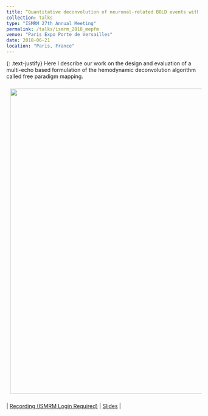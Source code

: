 ```yaml
---
title: “Quantitative deconvolution of neuronal-related BOLD	events with	multi-echo sparse free paradigm	mapping”
collection: talks
type: "ISMRM 27th Annual Meeting"
permalink: /talks/ismrm_2018_mepfm
venue: "Paris Expo Porte de Versailles"
date: 2018-06-21
location: "Paris, France"
---
```


{: .text-justify}
Here I describe our work on the design and evaluation of a multi-echo based formulation of the hemodynamic deconvolution algorithm called free paradigm mapping.

<img align="center" src="https://javiergcas.github.io/images/talks/ismrm_2018_mepfm.png" width="800 px" style="padding: 10px">

| [Recording (ISMRM Login Required)](https://cds.ismrm.org/protected/18MPresentations/abstracts/1124.html) | [Slides](https://javiergcas.github.io/files/talks/ismrm_2018_mepfm.pdf) |